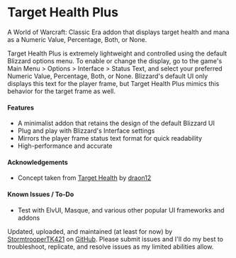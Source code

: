 # Target Health Plus
A World of Warcraft: Classic Era addon that displays target health and mana as a Numeric Value, Percentage, Both, or None.

Target Health Plus is extremely lightweight and controlled using the default Blizzard options menu. To enable or change the display, go to the game's Main Menu > Options > Interface > Status Text, and select your preferred Numeric Value, Percentage, Both, or None. Blizzard's default UI only displays this text for the player frame, but Target Health Plus mimics this behavior for the target frame as well.

<h4>Features</h4>

- A minimalist addon that retains the design of the default Blizzard UI
- Plug and play with Blizzard's Interface settings
- Mirrors the player frame status text format for quick readability
- High-performance and accurate

<h4>Acknowledgements</h4>

- Concept taken from [Target Health](https://www.curseforge.com/wow/addons/target-health) by [draon12](https://www.curseforge.com/members/draon12/projects)

<h4>Known Issues / To-Do</h4>

- Test with ElvUI, Masque, and various other popular UI frameworks and addons

Updated, uploaded, and maintained (at least for now) by [StormtrooperTK421](https://discordapp.com/users/237746068844969994) on [GitHub](https://github.com/DustinChecketts/TargetHealthPlus). Please submit issues and I'll do my best to troubleshoot, replicate, and resolve issues as my limited abilities allow.

